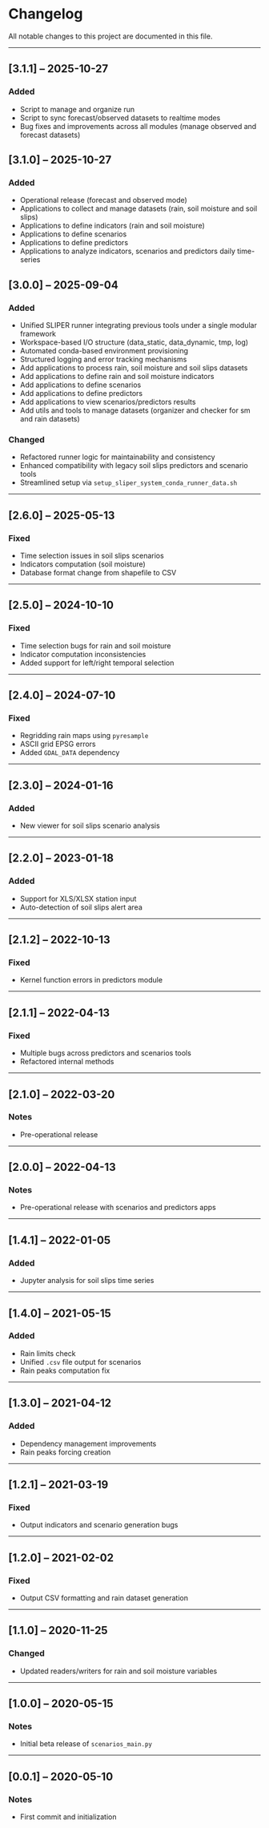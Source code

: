 # Changelog

All notable changes to this project are documented in this file.

---

## [3.1.1] – 2025-10-27
### Added
- Script to manage and organize run
- Script to sync forecast/observed datasets to realtime modes
- Bug fixes and improvements across all modules (manage observed and forecast datasets)

## [3.1.0] – 2025-10-27
### Added
- Operational release (forecast and observed mode)
- Applications to collect and manage datasets (rain, soil moisture and soil slips)
- Applications to define indicators (rain and soil moisture)
- Applications to define scenarios
- Applications to define predictors
- Applications to analyze indicators, scenarios and predictors daily time-series

## [3.0.0] – 2025-09-04
### Added
- Unified SLIPER runner integrating previous tools under a single modular framework
- Workspace-based I/O structure (data_static, data_dynamic, tmp, log)
- Automated conda-based environment provisioning
- Structured logging and error tracking mechanisms
- Add applications to process rain, soil moisture and soil slips datasets
- Add applications to define rain and soil moisture indicators
- Add applications to define scenarios
- Add applications to define predictors
- Add applications to view scenarios/predictors results
- Add utils and tools to manage datasets (organizer and checker for sm and rain datasets)

### Changed
- Refactored runner logic for maintainability and consistency
- Enhanced compatibility with legacy soil slips predictors and scenario tools
- Streamlined setup via `setup_sliper_system_conda_runner_data.sh`

---

## [2.6.0] – 2025-05-13
### Fixed
- Time selection issues in soil slips scenarios
- Indicators computation (soil moisture)
- Database format change from shapefile to CSV

---

## [2.5.0] – 2024-10-10
### Fixed
- Time selection bugs for rain and soil moisture
- Indicator computation inconsistencies
- Added support for left/right temporal selection

---

## [2.4.0] – 2024-07-10
### Fixed
- Regridding rain maps using `pyresample`
- ASCII grid EPSG errors
- Added `GDAL_DATA` dependency

---

## [2.3.0] – 2024-01-16
### Added
- New viewer for soil slips scenario analysis

---

## [2.2.0] – 2023-01-18
### Added
- Support for XLS/XLSX station input
- Auto-detection of soil slips alert area

---

## [2.1.2] – 2022-10-13
### Fixed
- Kernel function errors in predictors module

---

## [2.1.1] – 2022-04-13
### Fixed
- Multiple bugs across predictors and scenarios tools
- Refactored internal methods

---

## [2.1.0] – 2022-03-20
### Notes
- Pre-operational release

---

## [2.0.0] – 2022-04-13
### Notes
- Pre-operational release with scenarios and predictors apps

---

## [1.4.1] – 2022-01-05
### Added
- Jupyter analysis for soil slips time series

---

## [1.4.0] – 2021-05-15
### Added
- Rain limits check
- Unified `.csv` file output for scenarios
- Rain peaks computation fix

---

## [1.3.0] – 2021-04-12
### Added
- Dependency management improvements
- Rain peaks forcing creation

---

## [1.2.1] – 2021-03-19
### Fixed
- Output indicators and scenario generation bugs

---

## [1.2.0] – 2021-02-02
### Fixed
- Output CSV formatting and rain dataset generation

---

## [1.1.0] – 2020-11-25
### Changed
- Updated readers/writers for rain and soil moisture variables

---

## [1.0.0] – 2020-05-15
### Notes
- Initial beta release of `scenarios_main.py`

---

## [0.0.1] – 2020-05-10
### Notes
- First commit and initialization

